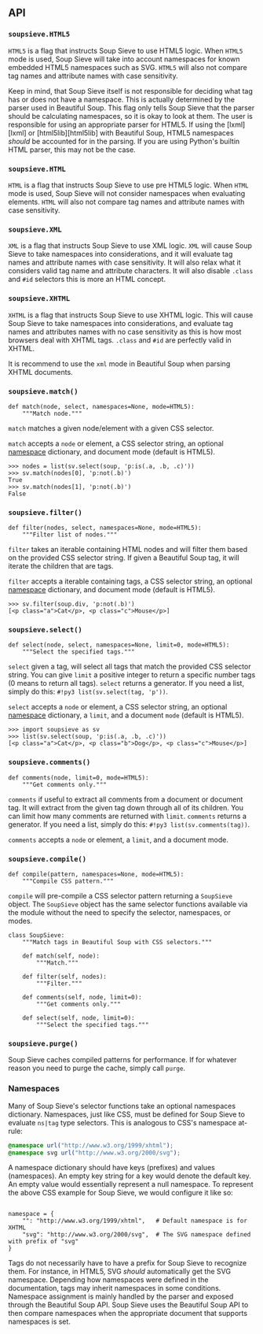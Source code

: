 ## API

### `soupsieve.HTML5`

`HTML5` is a flag that instructs Soup Sieve to use HTML5 logic. When `HTML5` mode is used, Soup Sieve will take into account namespaces for known embedded HTML5 namespaces such as SVG. `HTML5` will also not compare tag names and attribute names with case sensitivity.

Keep in mind, that Soup Sieve itself is not responsible for deciding what tag has or does not have a namespace.  This is actually determined by the parser used in Beautiful Soup. This flag only tells Soup Sieve that the parser should be calculating namespaces, so it is okay to look at them. The user is responsible for using an appropriate parser for HTML5.  If using the [lxml][lxml] or [html5lib][html5lib] with Beautiful Soup, HTML5 namespaces *should* be accounted for in the parsing. If you are using Python's builtin HTML parser, this may not be the case.

### `soupsieve.HTML`

`HTML` is a flag that instructs Soup Sieve to use pre HTML5 logic. When `HTML` mode is used, Soup Sieve will not consider namespaces when evaluating elements. `HTML` will also not compare tag names  and attribute names with case sensitivity.

### `soupsieve.XML`

`XML` is a flag that instructs Soup Sieve to use XML logic. `XML` will cause Soup Sieve to take namespaces into considerations, and it will evaluate tag names and attribute names with case sensitivity. It will also relax what it considers valid tag name and attribute characters. It will also disable `.class` and `#id` selectors this is more an HTML concept.

### `soupsieve.XHTML`

`XHTML` is a flag that instructs Soup Sieve to use XHTML logic. This will cause Soup Sieve to take namespaces into considerations, and evaluate tag names and attributes names with no case sensitivity as this is how most browsers deal with XHTML tags. `.class` and `#id` are perfectly valid in XHTML.

It is recommend to use the `xml` mode in Beautiful Soup when parsing XHTML documents.

### `soupsieve.match()`

```py3
def match(node, select, namespaces=None, mode=HTML5):
    """Match node."""
```

`match` matches a given node/element with a given CSS selector.

`match` accepts a `node` or element, a CSS selector string, an optional [namespace](#namespaces) dictionary, and document mode (default is HTML5).

```pycon3
>>> nodes = list(sv.select(soup, 'p:is(.a, .b, .c)'))
>>> sv.match(nodes[0], 'p:not(.b)')
True
>>> sv.match(nodes[1], 'p:not(.b)')
False
```

### `soupsieve.filter()`

```py3
def filter(nodes, select, namespaces=None, mode=HTML5):
    """Filter list of nodes."""
```

`filter` takes an iterable containing HTML nodes and will filter them based on the provided CSS selector string. If given a Beautiful Soup tag, it will iterate the children that are tags.

`filter` accepts a iterable containing tags, a CSS selector string, an optional [namespace](#namespaces) dictionary, and document mode (default is HTML5).

```pycon3
>>> sv.filter(soup.div, 'p:not(.b)')
[<p class="a">Cat</p>, <p class="c">Mouse</p>]
```

### `soupsieve.select()`

```py3
def select(node, select, namespaces=None, limit=0, mode=HTML5):
    """Select the specified tags."""
```

`select` given a tag, will select all tags that match the provided CSS selector string. You can give `limit` a positive integer to return a specific number tags (0 means to return all tags). `select` returns a generator.  If you need a list, simply do this: `#!py3 list(sv.select(tag, 'p'))`.

`select` accepts a `node` or element, a CSS selector string, an optional [namespace](#namespaces) dictionary, a `limit`, and a document `mode` (default is HTML5).

```pycon3
>>> import soupsieve as sv
>>> list(sv.select(soup, 'p:is(.a, .b, .c)'))
[<p class="a">Cat</p>, <p class="b">Dog</p>, <p class="c">Mouse</p>]
```

### `soupsieve.comments()`

```
def comments(node, limit=0, mode=HTML5):
    """Get comments only."""
```

`comments` if useful to extract all comments from a document or document tag. It will extract from the given tag down through all of its children.  You can limit how many comments are returned with `limit`. `comments` returns a generator.  If you need a list, simply do this: `#!py3 list(sv.comments(tag))`.

`comments` accepts a `node` or element, a `limit`, and a document mode.

### `soupsieve.compile()`

```py3
def compile(pattern, namespaces=None, mode=HTML5):
    """Compile CSS pattern."""
```

`compile` will pre-compile a CSS selector pattern returning a `SoupSieve` object. The `SoupSieve` object has the same selector functions available via the module without the need to specify the selector, namespaces, or modes.

```py3
class SoupSieve:
    """Match tags in Beautiful Soup with CSS selectors."""

    def match(self, node):
        """Match."""

    def filter(self, nodes):
        """Filter."""

    def comments(self, node, limit=0):
        """Get comments only."""

    def select(self, node, limit=0):
        """Select the specified tags."""
```

### `soupsieve.purge()`

Soup Sieve caches compiled patterns for performance. If for whatever reason you need to purge the cache, simply call `purge`.


### Namespaces

Many of Soup Sieve's selector functions take an optional namespaces dictionary. Namespaces, just like CSS, must be defined for Soup Sieve to evaluate `ns|tag` type selectors. This is analogous to CSS's namespace at-rule:

```css
@namespace url("http://www.w3.org/1999/xhtml");
@namespace svg url("http://www.w3.org/2000/svg");
```

A namespace dictionary should have keys (prefixes) and values (namespaces). An empty key string for a key would denote the default key.  An empty value would essentially represent a null namespace.  To represent the above CSS example for Soup Sieve, we would configure it like so:

```py3

namespace = {
    "": "http://www.w3.org/1999/xhtml",   # Default namespace is for XHTML
    "svg": "http://www.w3.org/2000/svg",  # The SVG namespace defined with prefix of "svg"
}
```

Tags do not necessarily have to have a prefix for Soup Sieve to recognize them.  For instance, in HTML5, SVG *should* automatically get the SVG namespace. Depending how namespaces were defined in the documentation, tags may inherit namespaces in some conditions.  Namespace assignment is mainly handled by the parser and exposed through the Beautiful Soup API. Soup Sieve uses the Beautiful Soup API to then compare namespaces when the appropriate document that supports namespaces is set.
